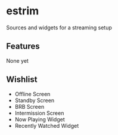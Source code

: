 # estrim
Sources and widgets for a streaming setup

## Features
None yet

## Wishlist
- Offline Screen
- Standby Screen
- BRB Screen
- Intermission Screen
- Now Playing Widget
- Recently Watched Widget

